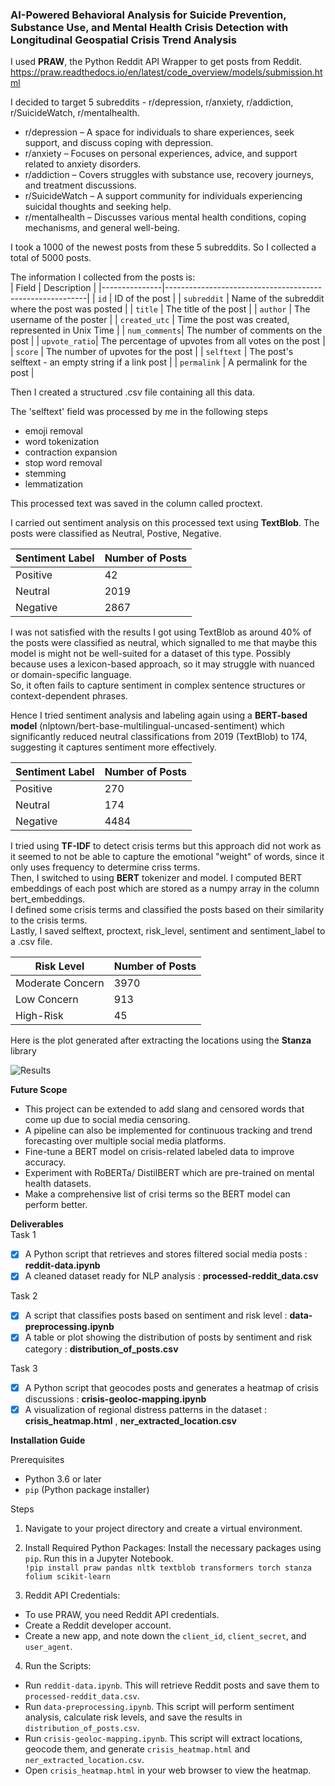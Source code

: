 ### AI-Powered Behavioral Analysis for Suicide Prevention, Substance Use, and Mental Health Crisis Detection with Longitudinal Geospatial Crisis Trend Analysis

I used  **PRAW**, the Python Reddit API Wrapper to get posts from Reddit.    
https://praw.readthedocs.io/en/latest/code_overview/models/submission.html   

I decided to target 5 subreddits - r/depression, r/anxiety, r/addiction, r/SuicideWatch, r/mentalhealth.  
- r/depression – A space for individuals to share experiences, seek support, and discuss coping with depression.  
- r/anxiety – Focuses on personal experiences, advice, and support related to anxiety disorders.  
- r/addiction – Covers struggles with substance use, recovery journeys, and treatment discussions.  
- r/SuicideWatch – A support community for individuals experiencing suicidal thoughts and seeking help.  
- r/mentalhealth – Discusses various mental health conditions, coping mechanisms, and general well-being.  

I took a 1000 of the newest posts from these 5 subreddits. So I collected a total of 5000 posts.    

The information I collected from the posts is:  
| Field          | Description                                              |
|---------------|----------------------------------------------------------|
| `id`          | ID of the post                                           |
| `subreddit`   | Name of the subreddit where the post was posted          |
| `title`       | The title of the post                                    |
| `author`      | The username of the poster                               |
| `created_utc` | Time the post was created, represented in Unix Time      |
| `num_comments`| The number of comments on the post                       |
| `upvote_ratio`| The percentage of upvotes from all votes on the post     |
| `score`       | The number of upvotes for the post                       |
| `selftext`    | The post's selftext - an empty string if a link post     |
| `permalink`   | A permalink for the post                                 |    
  
Then I created a structured .csv file containing all this data.  

The 'selftext' field was processed by me in the following steps 
- emoji removal
- word tokenization
- contraction expansion
- stop word removal
- stemming
- lemmatization   
  
This processed text was saved in the column called proctext.   

I carried out sentiment analysis on this processed text using **TextBlob**. The posts were classified as Neutral, Postive, Negative.

| Sentiment Label        | Number of Posts |
|-------------------|----------------|
| Positive | 42           |
| Neutral      | 2019             |
| Negative        | 2867              |   

I was not satisfied with the results I got using TextBlob as around 40% of the posts were classified as neutral, which signalled to me that maybe this model is might not be well-suited for a dataset of this type.
Possibly because uses a lexicon-based approach, so it may struggle with nuanced or domain-specific language.  
So, it often fails to capture sentiment in complex sentence structures or context-dependent phrases.  

Hence I tried sentiment analysis and labeling again using a **BERT-based model** (nlptown/bert-base-multilingual-uncased-sentiment) which significantly reduced neutral classifications from 2019 (TextBlob) to 174, suggesting it captures sentiment more effectively.  

| Sentiment Label        | Number of Posts |
|-------------------|----------------|
| Positive | 270           |
| Neutral      | 174             |
| Negative        | 4484              | 

I tried using **TF-IDF** to detect crisis terms but this approach did not work as it seemed to not be able to capture the emotional "weight" of words, since it only uses frequency to determine criss terms.  
Then, I switched to using **BERT** tokenizer and model. I computed BERT embeddings of each post which are stored as a numpy array in the column bert_embeddings.  
I defined some crisis terms and classified the posts based on their similarity to the crisis terms.   
Lastly, I saved selftext, proctext, risk_level, sentiment and sentiment_label to a .csv file.   

| Risk Level        | Number of Posts |
|-------------------|----------------|
| Moderate Concern | 3970           |
| Low Concern      | 913             |
| High-Risk        | 45              |   

Here is the plot generated after extracting the locations using the **Stanza** library 

![Results](https://github.com/user-attachments/assets/c296bc0e-2726-4b37-9c6b-974ecb9c65e5)

**Future Scope**  
- This project can be extended to add slang and censored words that come up due to social media censoring.
- A pipeline can also be implemented for continuous tracking and trend forecasting over multiple social media platforms.
- Fine-tune a BERT model on crisis-related labeled data to improve accuracy.
- Experiment with RoBERTa/ DistilBERT which are pre-trained on mental health datasets.
- Make a comprehensive list of crisi terms so the BERT model can perform better.

**Deliverables**  
Task 1  
- [x]  A Python script that retrieves and stores filtered social media posts : **reddit-data.ipynb**
- [x]  A cleaned dataset ready for NLP analysis : **processed-reddit_data.csv**

Task 2
- [x] A script that classifies posts based on sentiment and risk level : **data-preprocessing.ipynb** 
- [x] A table or plot showing the distribution of posts by sentiment and risk category : **distribution_of_posts.csv**   

Task 3
- [x] A Python script that geocodes posts and generates a heatmap of crisis discussions : **crisis-geoloc-mapping.ipynb**
- [x] A visualization of regional distress patterns in the dataset : **crisis_heatmap.html** , **ner_extracted_location.csv**

**Installation Guide**   

Prerequisites 
* Python 3.6 or later
* `pip` (Python package installer)

Steps   
1. Navigate to your project directory and create a virtual environment.

2. Install Required Python Packages:
Install the necessary packages using `pip`.  Run this in a Jupyter Notebook.  
`!pip install praw pandas nltk textblob transformers torch stanza folium scikit-learn`   

3. Reddit API Credentials:
- To use PRAW, you need Reddit API credentials.  
- Create a Reddit developer account.  
- Create a new app, and note down the `client_id`, `client_secret`, and `user_agent`.   

4. Run the Scripts:  
- Run `reddit-data.ipynb`. This will retrieve Reddit posts and save them to `processed-reddit_data.csv`.
- Run `data-preprocessing.ipynb`. This script will perform sentiment analysis, calculate risk levels, and save the results in `distribution_of_posts.csv`.
- Run `crisis-geoloc-mapping.ipynb`. This script will extract locations, geocode them, and generate `crisis_heatmap.html` and `ner_extracted_location.csv`.
- Open `crisis_heatmap.html` in your web browser to view the heatmap.   
